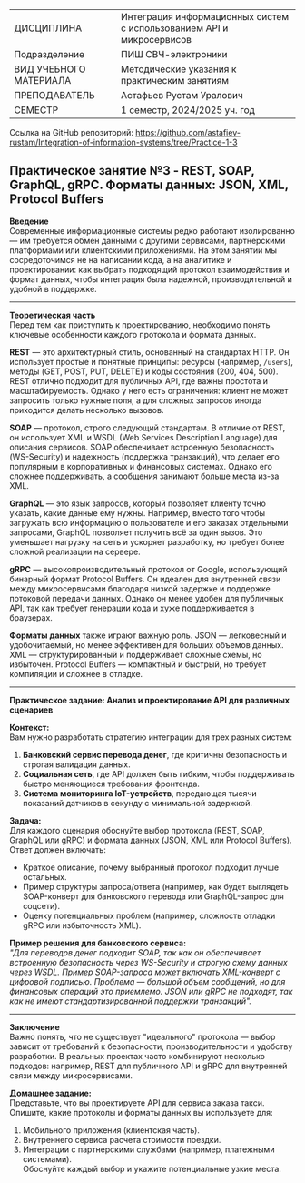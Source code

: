 |||
|---|---|
|ДИСЦИПЛИНА|Интеграция информационных систем с использованием API и микросервисов|
|Подразделение|ПИШ СВЧ-электроники|
|ВИД УЧЕБНОГО МАТЕРИАЛА|Методические указания к практическим занятиям|
|ПРЕПОДАВАТЕЛЬ|Астафьев Рустам Уралович|
|СЕМЕСТР|1 семестр, 2024/2025 уч. год|

Ссылка на GitHub репозиторий:
https://github.com/astafiev-rustam/Integration-of-information-systems/tree/Practice-1-3

## Практическое занятие №3 - REST, SOAP, GraphQL, gRPC. Форматы данных: JSON, XML, Protocol Buffers

**Введение**  
Современные информационные системы редко работают изолированно — им требуется обмен данными с другими сервисами, партнерскими платформами или клиентскими приложениями. На этом занятии мы сосредоточимся не на написании кода, а на аналитике и проектировании: как выбрать подходящий протокол взаимодействия и формат данных, чтобы интеграция была надежной, производительной и удобной в поддержке.  

---

**Теоретическая часть**  
Перед тем как приступить к проектированию, необходимо понять ключевые особенности каждого протокола и формата данных.  

**REST** — это архитектурный стиль, основанный на стандартах HTTP. Он использует простые и понятные принципы: ресурсы (например, `/users`), методы (GET, POST, PUT, DELETE) и коды состояния (200, 404, 500). REST отлично подходит для публичных API, где важны простота и масштабируемость. Однако у него есть ограничения: клиент не может запросить только нужные поля, а для сложных запросов иногда приходится делать несколько вызовов.  

**SOAP** — протокол, строго следующий стандартам. В отличие от REST, он использует XML и WSDL (Web Services Description Language) для описания сервисов. SOAP обеспечивает встроенную безопасность (WS-Security) и надежность (поддержка транзакций), что делает его популярным в корпоративных и финансовых системах. Однако его сложнее поддерживать, а сообщения занимают больше места из-за XML.  

**GraphQL** — это язык запросов, который позволяет клиенту точно указать, какие данные ему нужны. Например, вместо того чтобы загружать всю информацию о пользователе и его заказах отдельными запросами, GraphQL позволяет получить всё за один вызов. Это уменьшает нагрузку на сеть и ускоряет разработку, но требует более сложной реализации на сервере.  

**gRPC** — высокопроизводительный протокол от Google, использующий бинарный формат Protocol Buffers. Он идеален для внутренней связи между микросервисами благодаря низкой задержке и поддержке потоковой передачи данных. Однако он менее удобен для публичных API, так как требует генерации кода и хуже поддерживается в браузерах.  

**Форматы данных** также играют важную роль. JSON — легковесный и удобочитаемый, но менее эффективен для больших объемов данных. XML — структурированный и поддерживает сложные схемы, но избыточен. Protocol Buffers — компактный и быстрый, но требует компиляции и сложнее в отладке.  

---

**Практическое задание: Анализ и проектирование API для различных сценариев**  

**Контекст:**  
Вам нужно разработать стратегию интеграции для трех разных систем:  
1. **Банковский сервис перевода денег**, где критичны безопасность и строгая валидация данных.  
2. **Социальная сеть**, где API должен быть гибким, чтобы поддерживать быстро меняющиеся требования фронтенда.  
3. **Система мониторинга IoT-устройств**, передающая тысячи показаний датчиков в секунду с минимальной задержкой.  

**Задача:**  
Для каждого сценария обоснуйте выбор протокола (REST, SOAP, GraphQL или gRPC) и формата данных (JSON, XML или Protocol Buffers). Ответ должен включать:  
- Краткое описание, почему выбранный протокол подходит лучше остальных.  
- Пример структуры запроса/ответа (например, как будет выглядеть SOAP-конверт для банковского перевода или GraphQL-запрос для соцсети).  
- Оценку потенциальных проблем (например, сложность отладки gRPC или избыточность XML).  

**Пример решения для банковского сервиса:**  
*"Для переводов денег подходит SOAP, так как он обеспечивает встроенную безопасность через WS-Security и строгую схему данных через WSDL. Пример SOAP-запроса может включать XML-конверт с цифровой подписью. Проблема — большой объем сообщений, но для финансовых операций это приемлемо. JSON или gRPC не подходят, так как не имеют стандартизированной поддержки транзакций".*  

---

**Заключение**  
Важно понять, что не существует "идеального" протокола — выбор зависит от требований к безопасности, производительности и удобству разработки. В реальных проектах часто комбинируют несколько подходов: например, REST для публичного API и gRPC для внутренней связи между микросервисами.  

**Домашнее задание:**  
Представьте, что вы проектируете API для сервиса заказа такси. Опишите, какие протоколы и форматы данных вы используете для:  
1. Мобильного приложения (клиентская часть).  
2. Внутреннего сервиса расчета стоимости поездки.  
3. Интеграции с партнерскими службами (например, платежными системами).  
Обоснуйте каждый выбор и укажите потенциальные узкие места.  
